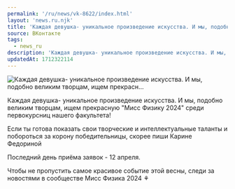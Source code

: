 ```yaml
---
permalink: '/ru/news/vk-8622/index.html'
layout: 'news.ru.njk'
title: 'Каждая девушка- уникальное произведение искусства. И мы, подобно великим творцам, ищем прекрасн…'
source: ВКонтакте
tags:
  - news_ru
description: 'Каждая девушка- уникальное произведение искусства. И мы, подобно великим творцам, ищем прекрасн…'
updatedAt: 1712322114
---
```

![Каждая девушка- уникальное произведение искусства. И мы, подобно великим творцам, ищем прекрасн…](https://sun1-17.userapi.com/impg/ONRTh1B6JcdTNeMFa2GEarhg53_HzKk7gp9eaQ/TYd8mM4y0pw.jpg?size=510x765&quality=95&sign=911639a6df2b24a1816881aa7189d823&c_uniq_tag=TxAgSApKqOLC03MlZTs8LG0fuBlKQkpe3_ejSWaxksg&type=album)

Каждая девушка- уникальное произведение искусства. И мы, подобно великим творцам, ищем прекрасную "Мисс Физику 2024" среди первокурсниц нашего факультета!

Если ты готова показать свои творческие и интеллектуальные таланты и побороться за корону победительницы, скорее пиши Карине Федориной

Последний день приёма заявок - 12 апреля.

Чтобы не пропустить самое красивое событие этой весны, следи за новостями в сообществе  Мисс Физика 2024 ⚘️
